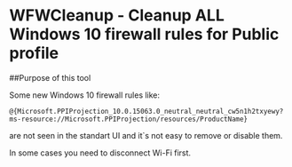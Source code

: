 # WFWCleanup - Cleanup ALL Windows 10 firewall rules for Public profile

##Purpose of this tool

Some new Windows 10 firewall rules like:

    @{Microsoft.PPIProjection_10.0.15063.0_neutral_neutral_cw5n1h2txyewy?ms-resource://Microsoft.PPIProjection/resources/ProductName}

are not seen in the standart UI and it`s not easy to remove or disable them.

In some cases you need to disconnect Wi-Fi first.
